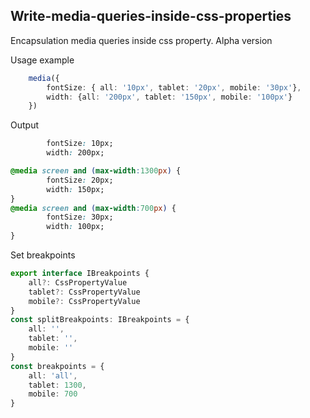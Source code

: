 ## Write-media-queries-inside-css-properties

Encapsulation media queries inside css property. Alpha version

Usage example 
```typescript
    media({
        fontSize: { all: '10px', tablet: '20px', mobile: '30px'},
        width: {all: '200px', tablet: '150px', mobile: '100px'}
    })
```
Output
```css
        fontSize: 10px;
        width: 200px;

@media screen and (max-width:1300px) {
        fontSize: 20px;
        width: 150px;
}
@media screen and (max-width:700px) {
        fontSize: 30px;
        width: 100px;
}
```
Set breakpoints
```typescript
export interface IBreakpoints {
    all?: CssPropertyValue
    tablet?: CssPropertyValue
    mobile?: CssPropertyValue
}
const splitBreakpoints: IBreakpoints = {
    all: '',
    tablet: '',
    mobile: ''
}
const breakpoints = {
    all: 'all',
    tablet: 1300,
    mobile: 700
}
```
